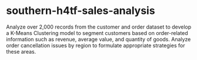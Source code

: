 # southern-h4tf-sales-analysis
Analyze over 2,000 records from the customer and order dataset to develop a K-Means Clustering model to segment customers based on order-related information such as revenue, average value, and quantity of goods. 
Analyze  order cancellation issues by region to formulate appropriate strategies for these areas.
